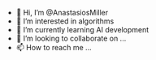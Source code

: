 - 👋 Hi, I’m @AnastasiosMiller
- 👀 I’m interested in algorithms
- 🌱 I’m currently learning AI development
- 💞️ I’m looking to collaborate on ...
- 📫 How to reach me ...

<!---
AnastasiosMiller/AnastasiosMiller is a ✨ special ✨ repository because its `README.md` (this file) appears on your GitHub profile.
You can click the Preview link to take a look at your changes.
--->
